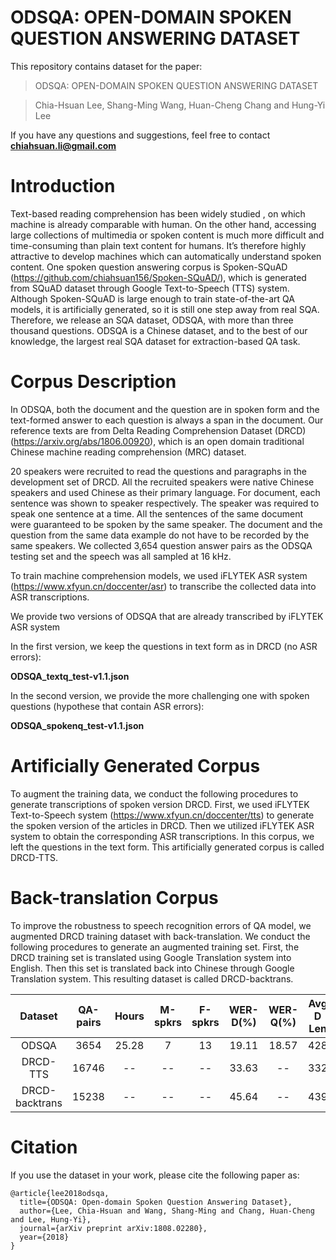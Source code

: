 
# ODSQA: OPEN-DOMAIN SPOKEN QUESTION ANSWERING DATASET

This repository contains dataset for the paper:
> ODSQA: OPEN-DOMAIN SPOKEN QUESTION ANSWERING DATASET

> Chia-Hsuan Lee, Shang-Ming Wang, Huan-Cheng Chang and Hung-Yi Lee

If you have any questions and suggestions, feel free to contact **chiahsuan.li@gmail.com**

# Introduction
Text-based reading comprehension has been widely studied , on which machine is already comparable with human. On the other hand, accessing large collections of multimedia or spoken content is much more difficult and time-consuming than plain text content for humans. It’s therefore highly attractive to develop machines
which can automatically understand spoken content. 
One spoken question answering corpus is Spoken-SQuAD (https://github.com/chiahsuan156/Spoken-SQuAD/), which is generated from SQuAD dataset through Google Text-to-Speech (TTS) system. Although Spoken-SQuAD is large enough to train state-of-the-art QA models, it is artificially generated, so it is still one step away from real SQA. Therefore, we release an SQA dataset, ODSQA, with more than three thousand questions. ODSQA is a Chinese dataset, and  to the best of our knowledge, the largest real SQA dataset for extraction-based QA task. 

# Corpus Description
In ODSQA, both the document and the question are in spoken form and the text-formed answer to each question is always a span in the document. Our reference texts are from Delta Reading Comprehension Dataset (DRCD)(https://arxiv.org/abs/1806.00920), which is an open domain traditional Chinese machine reading comprehension (MRC) dataset. 

20 speakers were recruited to read the questions and paragraphs in the development set of DRCD. All the recruited speakers were native Chinese speakers and used Chinese as their primary language. For document, each sentence was shown to speaker respectively. The speaker was required to speak one sentence at a time. All the sentences of the same document were guaranteed to be spoken by the same speaker. The document and the question from the same data example do not have to be recorded by the same speakers.
We collected 3,654 question answer pairs as the ODSQA testing set and the speech was all sampled at 16 kHz.

To train machine comprehension models, we used iFLYTEK ASR system (https://www.xfyun.cn/doccenter/asr) to transcribe the collected data into ASR transcriptions.

We provide two versions of ODSQA that are already transcribed by iFLYTEK ASR system

In the first version, we keep the questions in text form as in DRCD (no ASR errors):

**ODSQA_textq_test-v1.1.json**

In the second version, we provide the more challenging one with spoken questions (hypothese that contain ASR errors):

**ODSQA_spokenq_test-v1.1.json**


#  Artificially Generated Corpus
To augment the training data, we conduct the following procedures to generate transcriptions of spoken version DRCD. First, we used iFLYTEK Text-to-Speech system (https://www.xfyun.cn/doccenter/tts) to generate the spoken version of the articles in DRCD. Then we utilized iFLYTEK ASR system to obtain the corresponding ASR transcriptions. In this corpus, we left the questions in the text form. This artificially generated corpus is called DRCD-TTS.

#  Back-translation Corpus
To improve the robustness to speech recognition errors of QA model, we augmented DRCD training dataset with back-translation. We conduct the following procedures to generate an augmented training set. First, the DRCD training set is translated using Google Translation system into English. Then this set is translated back into Chinese through Google Translation system. This resulting dataset is called DRCD-backtrans.


|Dataset| QA-pairs   | Hours      | M-spkrs  | F-spkrs  | WER-D(%)  | WER-Q(%)  | Avg D Len  | AvgQ Len  | 
|:---------:|:---------: |:--------:| :--------:| :--------:|:--------:|:--------:|:--------:|:--------:|
|ODSQA| 3654| 25.28|7|13|19.11|18.57|428|22|
|DRCD-TTS|16746|--|--|--|33.63|--|332|20|
|DRCD-backtrans|15238|--|--|--|45.64|--|439|20|

# Citation
If you use the dataset in your work, please cite the following paper as:

```
@article{lee2018odsqa,
  title={ODSQA: Open-domain Spoken Question Answering Dataset},
  author={Lee, Chia-Hsuan and Wang, Shang-Ming and Chang, Huan-Cheng and Lee, Hung-Yi},
  journal={arXiv preprint arXiv:1808.02280},
  year={2018}
}
```
